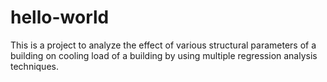 # hello-world
This is a project to analyze the effect of various structural parameters of a building on cooling load of a building by using multiple regression analysis techniques. 
